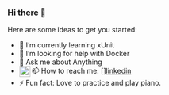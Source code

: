 ### Hi there 👋


Here are some ideas to get you started:

- 🌱 I’m currently learning xUnit
- 🤔 I’m looking for help with Docker
- 💬 Ask me about Anything
- 📫 How to reach me: [<img align="left" alt="MarcoLink" width="22px" src="https://cdn.jsdelivr.net/npm/simple-icon@v3/icons/linkedin.svg" />][linkedin](https://www.linkedin.com/in/marco-n-79171478)
- ⚡ Fun fact: Love to practice and play piano.


